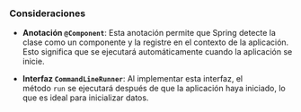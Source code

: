 ### Consideraciones

- **Anotación `@Component`**: Esta anotación permite que Spring detecte la clase como un componente y la registre en el contexto de la aplicación. Esto significa que se ejecutará automáticamente cuando la aplicación se inicie.
    
- **Interfaz `CommandLineRunner`**: Al implementar esta interfaz, el método `run` se ejecutará después de que la aplicación haya iniciado, lo que es ideal para inicializar datos.
